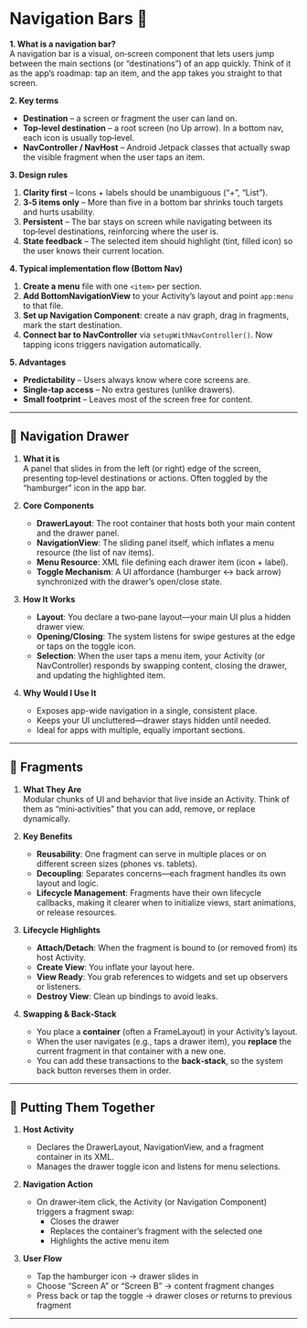 # **Navigation Bars** 🚀

**1. What is a navigation bar?**  
A navigation bar is a visual, on‑screen component that lets users jump between the main sections (or “destinations”) of an app quickly. Think of it as the app’s roadmap: tap an item, and the app takes you straight to that screen.

**2. Key terms**

- **Destination** – a screen or fragment the user can land on.  
- **Top‑level destination** – a root screen (no Up arrow). In a bottom nav, each icon is usually top‑level.  
- **NavController / NavHost** – Android Jetpack classes that actually swap the visible fragment when the user taps an item.

**3. Design rules**

1. **Clarity first** – Icons + labels should be unambiguous (“+”, “List”).  
2. **3‑5 items only** – More than five in a bottom bar shrinks touch targets and hurts usability.  
3. **Persistent** – The bar stays on screen while navigating between its top‑level destinations, reinforcing where the user is.  
4. **State feedback** – The selected item should highlight (tint, filled icon) so the user knows their current location.

**4. Typical implementation flow (Bottom Nav)**

1. **Create a menu** file with one `<item>` per section.  
2. **Add BottomNavigationView** to your Activity’s layout and point `app:menu` to that file.  
3. **Set up Navigation Component**: create a nav graph, drag in fragments, mark the start destination.  
4. **Connect bar to NavController** via `setupWithNavController()`. Now tapping icons triggers navigation automatically.

**5. Advantages**

- **Predictability** – Users always know where core screens are.  
- **Single‑tap access** – No extra gestures (unlike drawers).  
- **Small footprint** – Leaves most of the screen free for content.

---

## 🧭 Navigation Drawer

1. **What it is**  
   A panel that slides in from the left (or right) edge of the screen, presenting top‑level destinations or actions. Often toggled by the “hamburger” icon in the app bar.

2. **Core Components**  
   - **DrawerLayout**: The root container that hosts both your main content and the drawer panel.  
   - **NavigationView**: The sliding panel itself, which inflates a menu resource (the list of nav items).  
   - **Menu Resource**: XML file defining each drawer item (icon + label).  
   - **Toggle Mechanism**: A UI affordance (hamburger ↔ back arrow) synchronized with the drawer’s open/close state.

3. **How It Works**  
   - **Layout**: You declare a two‑pane layout—your main UI plus a hidden drawer view.  
   - **Opening/Closing**: The system listens for swipe gestures at the edge or taps on the toggle icon.  
   - **Selection**: When the user taps a menu item, your Activity (or NavController) responds by swapping content, closing the drawer, and updating the highlighted item.

4. **Why Would I Use It**  
   - Exposes app-wide navigation in a single, consistent place.  
   - Keeps your UI uncluttered—drawer stays hidden until needed.  
   - Ideal for apps with multiple, equally important sections.

---

## 🔗 Fragments

1. **What They Are**  
   Modular chunks of UI and behavior that live inside an Activity. Think of them as “mini‑activities” that you can add, remove, or replace dynamically.

2. **Key Benefits**  
   - **Reusability**: One fragment can serve in multiple places or on different screen sizes (phones vs. tablets).  
   - **Decoupling**: Separates concerns—each fragment handles its own layout and logic.  
   - **Lifecycle Management**: Fragments have their own lifecycle callbacks, making it clearer when to initialize views, start animations, or release resources.

3. **Lifecycle Highlights**  
   - **Attach/Detach**: When the fragment is bound to (or removed from) its host Activity.  
   - **Create View**: You inflate your layout here.  
   - **View Ready**: You grab references to widgets and set up observers or listeners.  
   - **Destroy View**: Clean up bindings to avoid leaks.

4. **Swapping & Back‑Stack**  
   - You place a **container** (often a FrameLayout) in your Activity’s layout.  
   - When the user navigates (e.g., taps a drawer item), you **replace** the current fragment in that container with a new one.  
   - You can add these transactions to the **back‑stack**, so the system back button reverses them in order.

---

## 🚀 Putting Them Together

1. **Host Activity**  
   - Declares the DrawerLayout, NavigationView, and a fragment container in its XML.  
   - Manages the drawer toggle icon and listens for menu selections.

2. **Navigation Action**  
   - On drawer‑item click, the Activity (or Navigation Component) triggers a fragment swap:  
     - Closes the drawer  
     - Replaces the container’s fragment with the selected one  
     - Highlights the active menu item

3. **User Flow**  
   - Tap the hamburger icon → drawer slides in  
   - Choose “Screen A” or “Screen B” → content fragment changes  
   - Press back or tap the toggle → drawer closes or returns to previous fragment

---
